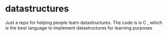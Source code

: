 # datastructures
Just a repo for helping people  learn datastructures. The code is is  C , which is the best language to implement datastructures for learning purposes
